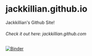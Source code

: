 # jackkillian.github.io
Jackkillian's Github Site!
###### Check it out here: jackkillian.github.com
[![Binder](https://mybinder.org/badge_logo.svg)](https://mybinder.org/v2/gh/jackkillian/jackkillian.github.com/master)
